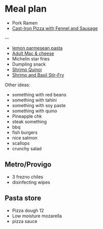 # Meal plan

- Pork Ramen
- [Cast-Iron Pizza with Fennel and Sausage](https://www.bonappetit.com/recipe/cast-iron-pizza-with-fennel-and-sausage)

--

- [lemon parmesean pasta](https://www.bonappetit.com/recipe/pasta-with-brown-butter-whole-lemon-and-parmesan)
- [Adult Mac & cheese](https://www.bonappetit.com/recipe/adult-mac-and-cheese)
- Michelin star fries
- Dumpling snack
- [Shrimp Quinoi](https://www.bonappetit.com/story/indian-ish-shrimp-quinoa-pulao)
- [Shrimp and Basil Stir-Fry](https://www.bonappetit.com/recipe/shrimp-and-basil-stir-fry)

Other ideas:

- something with red beans
- something with tahini
- something with soy paste
- something with quino
- Pineapple chk
- steak something
- bbq
- fish burgers
- nice salmon
- scallops
- crunchy salad

## Metro/Provigo

- 3 frezno chiles
- disinfecting wipes

## Pasta store

- Pizza dough 12
- Low moisture mozarella
- pizza sauce
